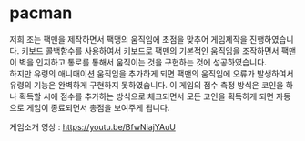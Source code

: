 # pacman
저희 조는 팩맨을 제작하면서 팩맹의 움직임에 초점을 맞추어 게임제작을 진행하였습니다. 
키보드 콜백함수를 사용하여서 키보드로 팩맨의 기본적인 움직임을 조작하면서 
팩맨이 벽을 인지하고 통로를 통해서 움직이는 것을 구현하는 것에 성공하였습니다.  
하지만 유령의 애니매이션 움직임을 추가하게 되면 팩맨의 움직임에 오류가 발생하여서 유령의 기능은 완벽하게 구현하지 못하였습니다. 
이 게임의 점수 측정 방식은 코인을 하나 획득할 시에 점수를 추가하는 방식으로 체크되면서 
모든 코인을 획득하게 되면 자동으로 게임이 종료되면서 총점을 보여주게 됩니다.

게임소개 영상 : https://youtu.be/BfwNiajYAuU

